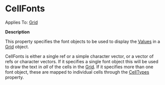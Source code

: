 




<h1 class="heading"><span class="name">CellFonts</span></h1>

Applies To: [Grid](../a-z/grid.md)


**Description**


This property specifies the font objects to be used to display the [Values](../a-z/values.md) in a [Grid](../a-z/grid.md) object.


CellFonts is either a single ref or a simple character vector, or a vector of refs or character vectors. If it specifies a single font object this will be used to draw the text in *all* of the cells in the [Grid](../a-z/grid.md). If it specifies more than one font object, these are mapped to individual cells through the [CellTypes](../a-z/celltypes.md) property.



